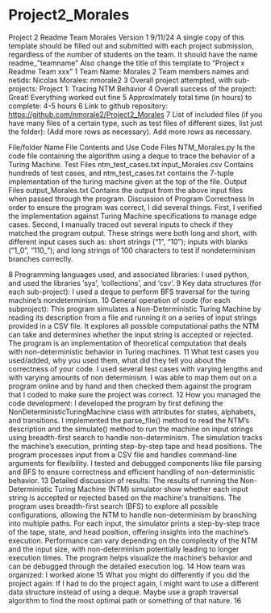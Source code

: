 # Project2_Morales
Project 2 Readme Team Morales
Version 1 9/11/24
A single copy of this template should be filled out and submitted with each project submission, regardless of the number of students on the team. It should have the name readme_”teamname”
Also change the title of this template to “Project x Readme Team xxx”
1
Team Name: Morales
2
Team members names and netids: Nicolas Morales: nmorale2
3
Overall project attempted, with sub-projects: Project 1: Tracing NTM Behavior
4
Overall success of the project: Great! Everything worked out fine
5
Approximately total time (in hours) to complete: 4-5 hours
6
Link to github repository: https://github.com/nmorale2/Project2_Morales 
7
List of included files (if you have many files of a certain type, such as test files of different sizes, list just the folder): (Add more rows as necessary). Add more rows as necessary.

File/folder Name
File Contents and Use
Code Files
NTM_Morales.py
Is the code file containing the algorithm using a deque to trace the behavior of a Turing Machine.
Test Files
ntm_test_cases.txt
input_Morales.csv
Contains hundreds of test cases, and ntm_test_cases.txt contains the 7-tuple implementation of the turing machine given at the top of the file.
Output Files
output_Morales.txt
Contains the output from the above input files when passed through the program.
Discussion of Program Correctness
In order to ensure the program was correct, I did several things. First, I verified the implementation against Turing Machine specifications to manage edge cases. Second, I manually traced out several inputs to check if they matched the program output. These strings were both long and short, with different input cases such as: short strings (“1”, “10”); inputs with blanks (“1_0”, “110_”); and long strings of 100 characters to test if nondeterminism branches correctly.





8
Programming languages used, and associated libraries: I used python, and used the libraries ‘sys’, ‘collections’, and ‘csv’.
9
Key data structures (for each sub-project): I used a deque to perform BFS traversal for the turing machine’s nondeterminism.
10
General operation of code (for each subproject): This program simulates a Non-Deterministic Turing Machine by reading its description from a file and running it on a series of input strings provided in a CSV file. It explores all possible computational paths the NTM can take and determines whether the input string is accepted or rejected. The program is an implementation of theoretical computation that deals with non-deterministic behavior in Turing machines.
11
What test cases you used/added, why you used them, what did they tell you about the correctness of your code. I used several test cases with varying lengths and with varying amounts of non determinism. I was able to map them out on a program online and by hand and then checked them against the program that I coded to make sure the project was correct.
12
How you managed the code development: I developed the program by first defining the NonDeterministicTuringMachine class with attributes for states, alphabets, and transitions. I implemented the parse_file() method to read the NTM’s description and the simulate() method to run the machine on input strings using breadth-first search to handle non-determinism. The simulation tracks the machine’s execution, printing step-by-step tape and head positions. The program processes input from a CSV file and handles command-line arguments for flexibility. I tested and debugged components like file parsing and BFS to ensure correctness and efficient handling of non-deterministic behavior.
13
Detailed discussion of results: The results of running the Non-Deterministic Turing Machine (NTM) simulator show whether each input string is accepted or rejected based on the machine's transitions. The program uses breadth-first search (BFS) to explore all possible configurations, allowing the NTM to handle non-determinism by branching into multiple paths. For each input, the simulator prints a step-by-step trace of the tape, state, and head position, offering insights into the machine’s execution. Performance can vary depending on the complexity of the NTM and the input size, with non-determinism potentially leading to longer execution times. The program helps visualize the machine’s behavior and can be debugged through the detailed execution log.
14
How team was organized: I worked alone
15
What you might do differently if you did the project again: If I had to do the project again, I might want to use a different data structure instead of using a deque. Maybe use a graph traversal algorithm to find the most optimal path or something of that nature.
16
